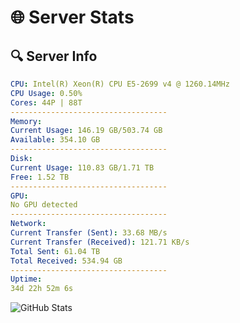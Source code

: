 # 🌐 Server Stats
## 🔍 Server Info
```yaml
CPU: Intel(R) Xeon(R) CPU E5-2699 v4 @ 1260.14MHz
CPU Usage: 0.50%
Cores: 44P | 88T
-----------------------------------
Memory:
Current Usage: 146.19 GB/503.74 GB
Available: 354.10 GB
-----------------------------------
Disk:
Current Usage: 110.83 GB/1.71 TB
Free: 1.52 TB
-----------------------------------
GPU:
No GPU detected
-----------------------------------
Network:
Current Transfer (Sent): 33.68 MB/s
Current Transfer (Received): 121.71 KB/s
Total Sent: 61.04 TB
Total Received: 534.94 GB
-----------------------------------
Uptime:
34d 22h 52m 6s
```
![GitHub Stats](https://img.shields.io/badge/Updated-2025-04-11_20:14:55-blue)